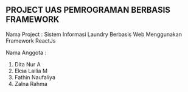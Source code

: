 ## PROJECT UAS PEMROGRAMAN BERBASIS FRAMEWORK

Nama Project : Sistem Informasi Laundry Berbasis Web Menggunakan Framework ReactJs

Nama Anggota :
1. Dita Nur A
2. Eksa Lailia M
3. Fathin Naufaliya
4. Zalna Rahma

